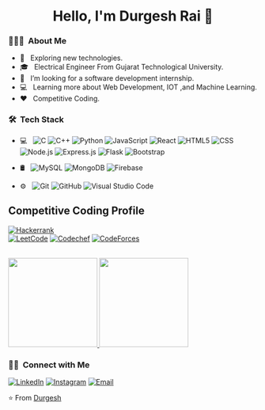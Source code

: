 <h1 align="center"> Hello, I'm Durgesh Rai 👋 </h1>

<h3> 👨🏻‍💻 &nbsp;About Me </h3>

- 🤔 &nbsp; Exploring new technologies.
- 🎓 &nbsp; Electrical Engineer From Gujarat Technological University.
- 💼 &nbsp; I’m looking for a software development internship. 
- 💻 &nbsp; Learning more about Web Development, IOT ,and Machine Learning.
- ❤️ &nbsp; Competitive Coding.


<h3> 🛠 &nbsp;Tech Stack</h3>

- 💻 &nbsp;
  ![C](https://img.shields.io/badge/-C-333333?style=flat&logo=C%2B%2B&logoColor=00599C)
  ![C++](https://img.shields.io/badge/-C++-333333?style=flat&logo=C%2B%2B&logoColor=00599C)
  ![Python](https://img.shields.io/badge/-Python-333333?style=flat&logo=python)
  ![JavaScript](https://img.shields.io/badge/-JavaScript-333333?style=flat&logo=javascript)
  ![React](https://img.shields.io/badge/-React-333333?style=flat&logo=react)
  ![HTML5](https://img.shields.io/badge/-HTML5-333333?style=flat&logo=HTML5)
  ![CSS](https://img.shields.io/badge/-CSS-333333?style=flat&logo=CSS3&logoColor=1572B6)
  ![Node.js](https://img.shields.io/badge/-Node.js-333333?style=flat&logo=node.js)
  ![Express.js](https://img.shields.io/badge/-Express.js-333333?style=flat&logo=express.js)
  ![Flask](https://img.shields.io/badge/-Flask-333333?style=flat&logo=flask)
  ![Bootstrap](https://img.shields.io/badge/-Bootstrap-333333?style=flat&logo=bootstrap&logoColor=563D7C)
- 🛢 &nbsp;
  ![MySQL](https://img.shields.io/badge/-MySQL-333333?style=flat&logo=mysql)
  ![MongoDB](https://img.shields.io/badge/-MongoDB-333333?style=flat&logo=mongodb)
  ![Firebase](https://img.shields.io/badge/-Firebase-333333?style=flat&logo=firebase)

- ⚙️ &nbsp;
  ![Git](https://img.shields.io/badge/-Git-333333?style=flat&logo=git)
  ![GitHub](https://img.shields.io/badge/-GitHub-333333?style=flat&logo=github)
  ![Visual Studio Code](https://img.shields.io/badge/-Visual%20Studio%20Code-333333?style=flat&logo=visual-studio-code&logoColor=007ACC)

## Competitive Coding Profile ##
[![Hackerrank](https://img.shields.io/badge/-hackerrank-7cfc00?style=flat&labelColor=7cfc00&logo=hackerrank&logoColor=white)](https://www.hackerrank.com/durgeshrai2012)	
[![LeetCode](https://img.shields.io/badge/-LeetCode-ff8c00?style=flat&labelColor=ff8c00&logo=LeetCode&logoColor=white)](https://leetcode.com/durgeshrai2012/)
[![Codechef](https://img.shields.io/badge/-Codechef-909090?style=flat&labelColor=909090&logo=Codechef&logoColor=white)](https://www.codechef.com/users/denver_44)
[![CodeForces](https://img.shields.io/badge/-CodeForces-ec6161?style=flat&labelColor=ec6161&logo=CodeForces&logoColor=white)](https://codeforces.com/profile/Denver04)


<br/>

<a href="https://github.com/DurgeshRai04">
  <img height="180em" src="https://github-readme-stats.vercel.app/api?username=DurgeshRai04&theme=buefy&show_icons=true" />
  <img height="180em" src="https://github-readme-stats.vercel.app/api/top-langs/?username=DurgeshRai04&theme=buefy&layout=compact" />
</a>

<br/>

<h3> 🤝🏻 &nbsp;Connect with Me </h3>

<p>
<a href="https://www.linkedin.com/in/durgesh-rai-988a371a6"><img alt="LinkedIn" src="https://img.shields.io/badge/LinkedIn-Durgesh%20Rai%20-blue?style=flat-square&logo=linkedin"></a>
<a href="https://www.instagram.com/durgesh_rai_04/"><img alt="Instagram" src="https://img.shields.io/badge/Instagram-durgeshrai04-blue?style=flat-square&logo=instagram"></a>
<a href="mailto:durgeshrai2012@gmail.com"><img alt="Email" src="https://img.shields.io/badge/Email-durgeshrai2012@gmail.com-blue?style=flat-square&logo=gmail"></a>
</p>

⭐️ From [Durgesh](https://github.com/DurgeshRai04)
